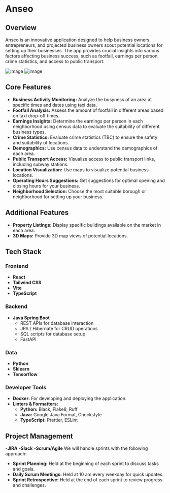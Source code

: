 # Anseo

## Overview
Anseo is an innovative application designed to help business owners, entrepreneurs, and projected business owners scout potential locations for setting up their businesses. The app provides crucial insights into various factors affecting business success, such as footfall, earnings per person, crime statistics, and access to public transport.

![image](https://github.com/user-attachments/assets/f3ce83b6-d586-40d4-a0dd-12d1e153d607)
![image](https://github.com/user-attachments/assets/29eed17f-e81d-4096-a992-ead86dbe2c18)

## Core Features
- **Business Activity Monitoring:** Analyze the busyness of an area at specific times and dates using taxi data.
- **Footfall Analysis:** Assess the amount of footfall in different areas based on taxi drop-off times.
- **Earnings Insights:** Determine the earnings per person in each neighborhood using census data to evaluate the suitability of different business types.
- **Crime Statistics:** Evaluate crime statistics (TBC) to ensure the safety and suitability of locations.
- **Demographics:** Use census data to understand the demographics of each area.
- **Public Transport Access:** Visualize access to public transport links, including subway stations.
- **Location Visualization:** Use maps to visualize potential business locations.
- **Operating Hours Suggestions:** Get suggestions for optimal opening and closing hours for your business.
- **Neighborhood Selection:** Choose the most suitable borough or neighborhood for setting up your business.

## Additional Features
- **Property Listings:** Display specific buildings available on the market in each area.
- **3D Maps:** Provide 3D map views of potential locations.

## Tech Stack

### Frontend
- **React**
- **Tailwind CSS**
- **Vite**
- **TypeScript**

### Backend
- **Java Spring Boot**
  - REST APIs for database interaction
  - JPA / Hibernate for CRUD operations
  - SQL scripts for database setup
  - FastAPI

### Data
- **Python**
- **Sklearn**
- **Tensorflow**

### Developer Tools
- **Docker:** For developing and deploying the application.
- **Linters & Formatters:**
  - **Python:** Black, Flake8, Ruff
  - **Java:** Google Java Format, Checkstyle
  - **TypeScript:** Prettier, ESLint

## Project Management
-**JIRA**
-**Slack**
-**Scrum/Agile**
We will handle sprints with the following approach:
- **Sprint Planning:** Held at the beginning of each sprint to discuss tasks and goals.
- **Daily Scrum Meetings:** Held at 10 am every weekday for quick updates.
- **Sprint Retrospective:** Held at the end of each sprint to review progress and challenges.
